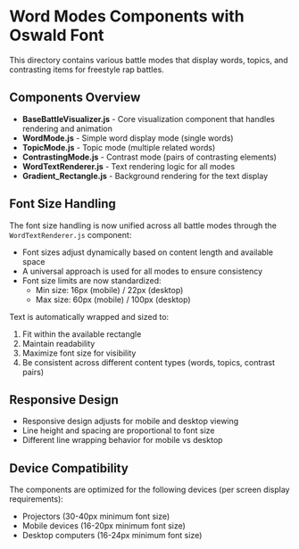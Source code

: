 # Word Modes Components with Oswald Font

This directory contains various battle modes that display words, topics, and contrasting items for freestyle rap battles.

## Components Overview

- **BaseBattleVisualizer.js** - Core visualization component that handles rendering and animation
- **WordMode.js** - Simple word display mode (single words)
- **TopicMode.js** - Topic mode (multiple related words)
- **ContrastingMode.js** - Contrast mode (pairs of contrasting elements)
- **WordTextRenderer.js** - Text rendering logic for all modes
- **Gradient_Rectangle.js** - Background rendering for the text display

## Font Size Handling

The font size handling is now unified across all battle modes through the `WordTextRenderer.js` component:

- Font sizes adjust dynamically based on content length and available space
- A universal approach is used for all modes to ensure consistency
- Font size limits are now standardized:
  - Min size: 16px (mobile) / 22px (desktop)
  - Max size: 60px (mobile) / 100px (desktop)

Text is automatically wrapped and sized to:
1. Fit within the available rectangle
2. Maintain readability
3. Maximize font size for visibility
4. Be consistent across different content types (words, topics, contrast pairs)

## Responsive Design

- Responsive design adjusts for mobile and desktop viewing
- Line height and spacing are proportional to font size
- Different line wrapping behavior for mobile vs desktop

## Device Compatibility

The components are optimized for the following devices (per screen display requirements):
- Projectors (30-40px minimum font size)
- Mobile devices (16-20px minimum font size)
- Desktop computers (16-24px minimum font size)